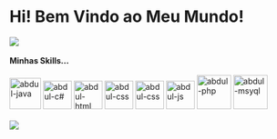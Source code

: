 <h1><b>Hi! Bem Vindo ao Meu Mundo!</b></h1>
<div>
 <img src="https://github-readme-stats.vercel.app/api?username=AbdulSaranga&show_icons=true&theme=tokyonight">
  <br> <br>
  <b>Minhas Skills...</b>
  <br> <br>
  <img src="https://cdn.jsdelivr.net/gh/devicons/devicon/icons/java/java-plain.svg" alt="abdul-java" width="55px"/>
  <img src="https://cdn.jsdelivr.net/gh/devicons/devicon/icons/csharp/csharp-original.svg" alt="abdul-c#" width="50px"/>
  <img src="https://cdn.jsdelivr.net/gh/devicons/devicon/icons/html5/html5-original.svg" alt="abdul-html" width="50px"/>
  <img src="https://cdn.jsdelivr.net/gh/devicons/devicon/icons/css3/css3-original.svg" alt="abdul-css" width="50px"/>
  <img src="https://cdn.jsdelivr.net/gh/devicons/devicon/icons/bootstrap/bootstrap-original.svg" alt="abdul-css" width="50px"/>
  <img src="https://cdn.jsdelivr.net/gh/devicons/devicon/icons/javascript/javascript-original.svg" alt="abdul-js" width="50px" />
  <img src="https://cdn.jsdelivr.net/gh/devicons/devicon/icons/php/php-original.svg" alt="abdul-php" width="60px"/>
  <img src="https://cdn.jsdelivr.net/gh/devicons/devicon/icons/mysql/mysql-plain-wordmark.svg" alt="abdul-msyql" width="60px"/>
 <br> <br>
 <img src="https://github-readme-activity-graph.vercel.app/graph?username=AbdulSaranga&bg_color=000000&color=ffffff&line=ffffff&point=403d3d&area=true&hide_border=true">
</div>

